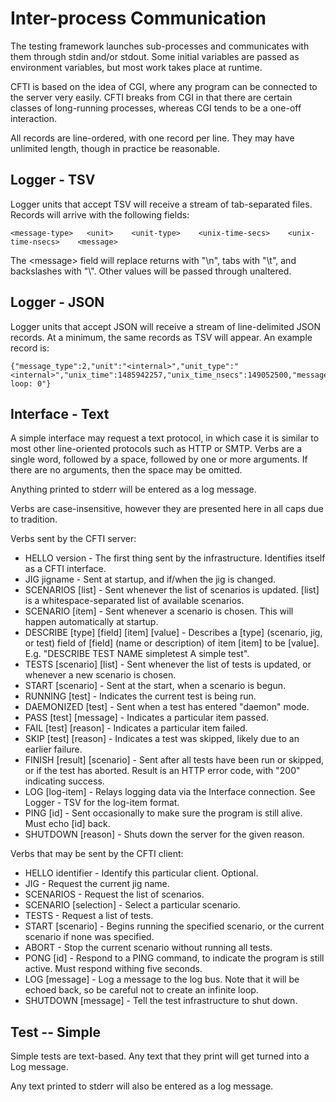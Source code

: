 Inter-process Communication
===========================

The testing framework launches sub-processes and communicates with them through stdin and/or stdout.  Some initial variables are passed as environment variables, but most work takes place at runtime.

CFTI is based on the idea of CGI, where any program can be connected to the server very easily.  CFTI breaks from CGI in that there are certain classes of long-running processes, whereas CGI tends to be a one-off interaction.

All records are line-ordered, with one record per line.  They may have unlimited length, though in practice be reasonable.

Logger - TSV
------------

Logger units that accept TSV will receive a stream of tab-separated files.  Records will arrive with the following fields:

    <message-type>   <unit>    <unit-type>    <unix-time-secs>    <unix-time-nsecs>    <message>

The &lt;message> field will replace returns with "\n", tabs with "\t", and backslashes with "\\".  Other values will be passed through unaltered.

Logger - JSON
-------------

Logger units that accept JSON will receive a stream of line-delimited JSON records.  At a minimum, the same records as TSV will appear.  An example record is:

    {"message_type":2,"unit":"<internal>","unit_type":"<internal>","unix_time":1485942257,"unix_time_nsecs":149052500,"message":"I loop: 0"}

Interface - Text
----------------

A simple interface may request a text protocol, in which case it is similar to most other line-oriented protocols such as HTTP or SMTP.  Verbs are a single word, followed by a space, followed by one or more arguments.  If there are no arguments, then the space may be omitted.

Anything printed to stderr will be entered as a log message.

Verbs are case-insensitive, however they are presented here in all caps due to tradition.

Verbs sent by the CFTI server:

 * HELLO version - The first thing sent by the infrastructure.  Identifies itself as a CFTI interface.
 * JIG jigname - Sent at startup, and if/when the jig is changed.
 * SCENARIOS [list] - Sent whenever the list of scenarios is updated.  [list] is a whitespace-separated list of available scenarios.
 * SCENARIO [item] - Sent whenever a scenario is chosen.  This will happen automatically at startup.
 * DESCRIBE [type] [field] [item] [value] - Describes a [type] (scenario, jig, or test) field of [field] (name or description) of item [item] to be [value].  E.g. "DESCRIBE TEST NAME simpletest A simple test".
 * TESTS [scenario] [list] - Sent whenever the list of tests is updated, or whenever a new scenario is chosen.
 * START [scenario] - Sent at the start, when a scenario is begun.
 * RUNNING [test] - Indicates the current test is being run.
 * DAEMONIZED [test] - Sent when a test has entered "daemon" mode.
 * PASS [test] [message] - Indicates a particular item passed.
 * FAIL [test] [reason] - Indicates a particular item failed.
 * SKIP [test] [reason] - Indicates a test was skipped, likely due to an earlier failure.
 * FINISH [result] [scenario] - Sent after all tests have been run or skipped, or if the test has aborted.  Result is an HTTP error code, with "200" indicating success.
 * LOG [log-item] - Relays logging data via the Interface connection.  See Logger - TSV for the log-item format.
 * PING [id] - Sent occasionally to make sure the program is still alive.  Must echo [id] back.
 * SHUTDOWN [reason] - Shuts down the server for the given reason.

Verbs that may be sent by the CFTI client:

 * HELLO identifier - Identify this particular client.  Optional.
 * JIG - Request the current jig name.
 * SCENARIOS - Request the list of scenarios.
 * SCENARIO [selection] - Select a particular scenario.
 * TESTS - Request a list of tests.
 * START [scenario] - Begins running the specified scenario, or the current scenario if none was specified.
 * ABORT - Stop the current scenario without running all tests.
 * PONG [id] - Respond to a PING command, to indicate the program is still active.  Must respond withing five seconds.
 * LOG [message] - Log a message to the log bus.  Note that it will be echoed back, so be careful not to create an infinite loop.
 * SHUTDOWN [message] - Tell the test infrastructure to shut down.


 Test -- Simple
 --------------

 Simple tests are text-based.  Any text that they print will get turned into a Log message.

 Any text printed to stderr will also be entered as a log message.